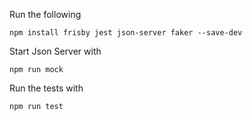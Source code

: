 Run the following
```
npm install frisby jest json-server faker --save-dev
```

Start Json Server with 
```
npm run mock
```

Run the tests with 
```
npm run test
```